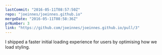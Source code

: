 ```yaml
---
lastCommit: "2016-05-11T08:57:50Z"
repo: "joeinnes/joeinnes.github.io"
mergeDate: "2016-05-11T08:58:36Z"
prNumber: 3
link: "https://github.com/joeinnes/joeinnes.github.io/pull/3"
---
```


I shipped a faster initial loading experience for users by optimising how we load styling.